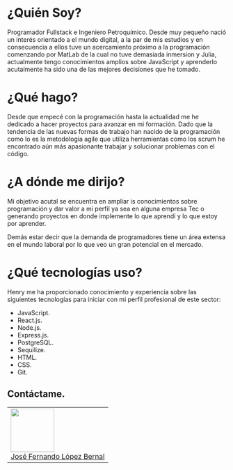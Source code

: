 # ¿Quién Soy?
Programador Fullstack e Ingeniero Petroquímico.
Desde muy pequeño nació un interés orientado a el mundo digital, a la par de mis estudios y en consecuencia a ellos tuve un acercamiento próximo a la programación comenzando
por MatLab de la cual no tuve demasiada inmersion y Julia, actualmente tengo conocimientos amplios sobre JavaScript y aprenderlo acutalmente ha sido una de las mejores decisiones
que he tomado.

# ¿Qué hago?
Desde que empecé con la programación hasta la actualidad me he dedicado a hacer proyectos para avanzar en mi formación. Dado que la tendencia de las nuevas formas de trabajo
han nacido de la programación como lo es la metodología agile que utiliza herramientas como los scrum he encontrado aún más apasionante trabajar y solucionar problemas con el código.

# ¿A dónde me dirijo?
Mi objetivo acutal se encuentra en ampliar is conocimientos sobre programación y dar valor a mi perfil ya sea en alguna empresa Tec o generando proyectos en donde implemente lo que
aprendí y lo que estoy por aprender.

Demás estar decir que la demanda de programadores tiene un área extensa en el mundo laboral por lo que veo un gran potencial en el mercado.

# ¿Qué tecnologías uso?
Henry me ha proporcionado conocimiento y experiencia sobre las siguientes tecnologías para iniciar con mi perfil profesional de este sector:
* JavaScript.
* React.js.
* Node.js.
* Express.js.
* PostgreSQL.
* Sequilize.
* HTML.
* CSS.
* Git.

## Contáctame.
<table>
  <tr>
    <td>
      <a href="https://www.linkedin.com/in/josé-fernando-lópez-bernal-254a53260/">
        <img src="https://static.vecteezy.com/system/resources/previews/018/930/587/non_2x/linkedin-logo-linkedin-icon-transparent-free-png.png" width="100"/>
        <br>
        José Fernando López Bernal
      </a>
      </td>
  </tr>
</table>
